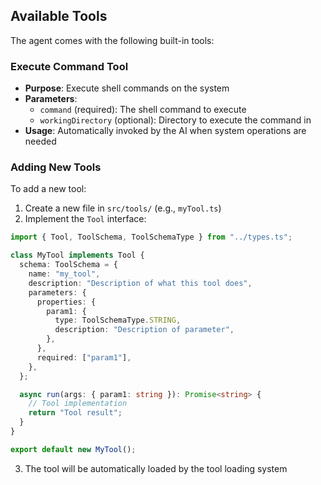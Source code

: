 ## Available Tools

The agent comes with the following built-in tools:

### Execute Command Tool
- **Purpose**: Execute shell commands on the system
- **Parameters**:
  - `command` (required): The shell command to execute
  - `workingDirectory` (optional): Directory to execute the command in
- **Usage**: Automatically invoked by the AI when system operations are needed

### Adding New Tools

To add a new tool:

1. Create a new file in `src/tools/` (e.g., `myTool.ts`)
2. Implement the `Tool` interface:

```typescript
import { Tool, ToolSchema, ToolSchemaType } from "../types.ts";

class MyTool implements Tool {
  schema: ToolSchema = {
    name: "my_tool",
    description: "Description of what this tool does",
    parameters: {
      properties: {
        param1: {
          type: ToolSchemaType.STRING,
          description: "Description of parameter",
        },
      },
      required: ["param1"],
    },
  };

  async run(args: { param1: string }): Promise<string> {
    // Tool implementation
    return "Tool result";
  }
}

export default new MyTool();
```

3. The tool will be automatically loaded by the tool loading system
